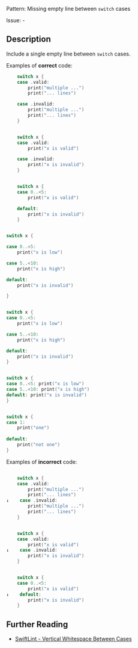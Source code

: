 Pattern: Missing empty line between `switch` cases

Issue: -

## Description

Include a single empty line between `switch` cases.

Examples of **correct** code:
```swift
    switch x {
    case .valid:
        print("multiple ...")
        print("... lines")

    case .invalid:
        print("multiple ...")
        print("... lines")
    }


    switch x {
    case .valid:
        print("x is valid")

    case .invalid:
        print("x is invalid")
    }


    switch x {
    case 0..<5:
        print("x is valid")

    default:
        print("x is invalid")
    }


switch x {

case 0..<5:
    print("x is low")

case 5..<10:
    print("x is high")

default:
    print("x is invalid")

}


switch x {
case 0..<5:
    print("x is low")

case 5..<10:
    print("x is high")

default:
    print("x is invalid")
}


switch x {
case 0..<5: print("x is low")
case 5..<10: print("x is high")
default: print("x is invalid")
}


switch x {    
case 1:    
    print("one")    
    
default:    
    print("not one")    
}    

```
Examples of **incorrect** code:
```swift

    switch x {
    case .valid:
        print("multiple ...")
        print("... lines")
↓    case .invalid:
        print("multiple ...")
        print("... lines")
    }


    switch x {
    case .valid:
        print("x is valid")
↓    case .invalid:
        print("x is invalid")
    }


    switch x {
    case 0..<5:
        print("x is valid")
↓    default:
        print("x is invalid")
    }

```

## Further Reading

* [SwiftLint - Vertical Whitespace Between Cases](https://realm.github.io/SwiftLint/vertical_whitespace_between_cases.html)